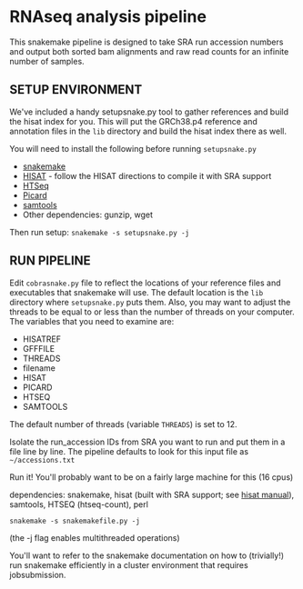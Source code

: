 # RNAseq analysis pipeline

This snakemake pipeline is designed to take SRA run accession numbers and
output both sorted bam alignments and raw read counts for an infinite number
of samples.


## SETUP ENVIRONMENT

We've included a handy setupsnake.py tool to gather references and build the
hisat index for you.  This will put the GRCh38.p4 reference and annotation
files in the `lib` directory and build the hisat index there as well.

You will need to install the following before running `setupsnake.py`
* [snakemake](https://bitbucket.org/johanneskoester/snakemake/downloads)
* [HISAT](https://github.com/infphilo/hisat/) - follow the HISAT directions to compile it with SRA support 
* [HTSeq](http://www-huber.embl.de/users/anders/HTSeq/doc/overview.html)
* [Picard](https://broadinstitute.github.io/picard/)
* [samtools](https://github.com/samtools/samtools)
* Other dependencies: gunzip, wget

Then run setup:
`snakemake -s setupsnake.py -j `


## RUN PIPELINE

Edit `cobrasnake.py` file to reflect the locations of your reference files
and executables that snakemake will use.  The default location is the `lib`
directory where `setupsnake.py` puts them.  Also, you may want to adjust the
threads to be equal to or less than the number of threads on your computer. 
The variables that you need to examine are:

* HISATREF
* GFFFILE
* THREADS
* filename
* HISAT
* PICARD
* HTSEQ
* SAMTOOLS

The default number of threads (variable `THREADS`) is set to 12.  

Isolate the run_accession IDs from SRA you want to run and put them in a
file line by line.  The pipeline defaults to look for this input file
as `~/accessions.txt`

Run it! You'll probably want to be on a fairly large machine for this (16 cpus)

dependencies: snakemake, hisat (built with SRA support; see [hisat
manual](https://github.com/infphilo/hisat/blob/master/MANUAL.markdown)),
samtools, HTSEQ (htseq-count), perl

`snakemake -s snakemakefile.py -j`

(the -j flag enables multithreaded operations)

You'll want to refer to the snakemake documentation on how to (trivially!)
run snakemake efficiently in a cluster environment that requires
jobsubmission.

